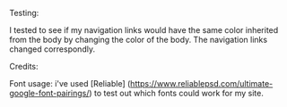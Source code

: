 Testing:

I tested to see if my navigation links would have the same color inherited from the body by changing the color of the body. The navigation links changed correspondly.


Credits:

Font usage: i've used [Reliable] (https://www.reliablepsd.com/ultimate-google-font-pairings/)  to test out which fonts could work for my site. 